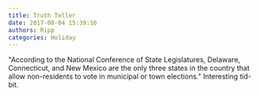 ```yaml
---
title: Truth Teller
date: 2017-08-04 15:39:16
authors: Ripp
categories: Holiday
---
```


 "According to the National Conference of State Legislatures, Delaware, Connecticut, and New Mexico are the only three states in the country that allow non-residents to vote in municipal or town elections." 
Interesting tid-bit.